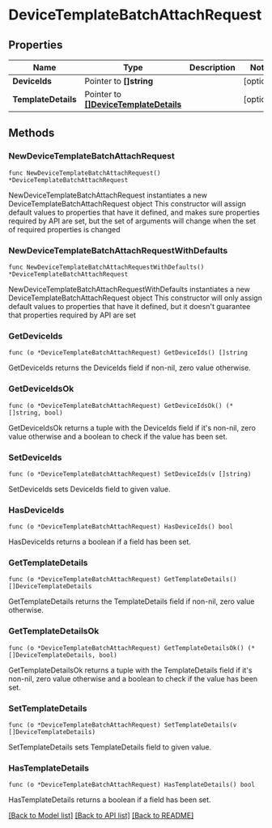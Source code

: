 # DeviceTemplateBatchAttachRequest

## Properties

Name | Type | Description | Notes
------------ | ------------- | ------------- | -------------
**DeviceIds** | Pointer to **[]string** |  | [optional] 
**TemplateDetails** | Pointer to [**[]DeviceTemplateDetails**](DeviceTemplateDetails.md) |  | [optional] 

## Methods

### NewDeviceTemplateBatchAttachRequest

`func NewDeviceTemplateBatchAttachRequest() *DeviceTemplateBatchAttachRequest`

NewDeviceTemplateBatchAttachRequest instantiates a new DeviceTemplateBatchAttachRequest object
This constructor will assign default values to properties that have it defined,
and makes sure properties required by API are set, but the set of arguments
will change when the set of required properties is changed

### NewDeviceTemplateBatchAttachRequestWithDefaults

`func NewDeviceTemplateBatchAttachRequestWithDefaults() *DeviceTemplateBatchAttachRequest`

NewDeviceTemplateBatchAttachRequestWithDefaults instantiates a new DeviceTemplateBatchAttachRequest object
This constructor will only assign default values to properties that have it defined,
but it doesn't guarantee that properties required by API are set

### GetDeviceIds

`func (o *DeviceTemplateBatchAttachRequest) GetDeviceIds() []string`

GetDeviceIds returns the DeviceIds field if non-nil, zero value otherwise.

### GetDeviceIdsOk

`func (o *DeviceTemplateBatchAttachRequest) GetDeviceIdsOk() (*[]string, bool)`

GetDeviceIdsOk returns a tuple with the DeviceIds field if it's non-nil, zero value otherwise
and a boolean to check if the value has been set.

### SetDeviceIds

`func (o *DeviceTemplateBatchAttachRequest) SetDeviceIds(v []string)`

SetDeviceIds sets DeviceIds field to given value.

### HasDeviceIds

`func (o *DeviceTemplateBatchAttachRequest) HasDeviceIds() bool`

HasDeviceIds returns a boolean if a field has been set.

### GetTemplateDetails

`func (o *DeviceTemplateBatchAttachRequest) GetTemplateDetails() []DeviceTemplateDetails`

GetTemplateDetails returns the TemplateDetails field if non-nil, zero value otherwise.

### GetTemplateDetailsOk

`func (o *DeviceTemplateBatchAttachRequest) GetTemplateDetailsOk() (*[]DeviceTemplateDetails, bool)`

GetTemplateDetailsOk returns a tuple with the TemplateDetails field if it's non-nil, zero value otherwise
and a boolean to check if the value has been set.

### SetTemplateDetails

`func (o *DeviceTemplateBatchAttachRequest) SetTemplateDetails(v []DeviceTemplateDetails)`

SetTemplateDetails sets TemplateDetails field to given value.

### HasTemplateDetails

`func (o *DeviceTemplateBatchAttachRequest) HasTemplateDetails() bool`

HasTemplateDetails returns a boolean if a field has been set.


[[Back to Model list]](../README.md#documentation-for-models) [[Back to API list]](../README.md#documentation-for-api-endpoints) [[Back to README]](../README.md)


